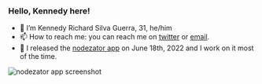 ### Hello, Kennedy here!

- 🔭 I’m Kennedy Richard Silva Guerra, 31, he/him
- 📫 How to reach me: you can reach me on [twitter](https://twitter.com/KennedyRichard) or [email](mailto:kennedy@kennedyrichard.com).
- 🌱 I released the [nodezator app](https://github.com/IndiePython/nodezator) on June 18th, 2022 and I work on it most of the time.

![nodezator app screenshot](https://nodezator.com/images/screenshot.png)
